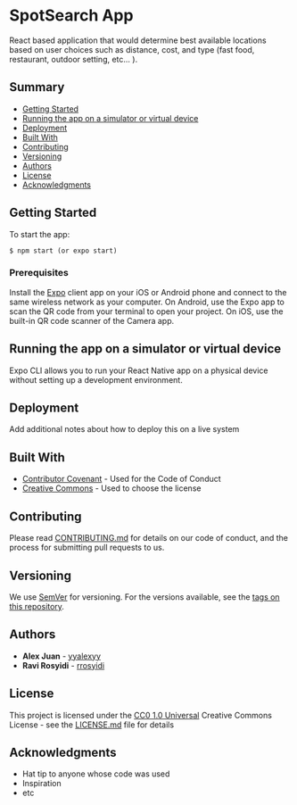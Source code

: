 # SpotSearch App

React based application that would determine best available locations based on user choices such as distance, cost, and type (fast food, restaurant, outdoor setting, etc... ). 


## Summary

  - [Getting Started](#getting-started)
  - [Running the app on a simulator or virtual device](#running-the-app-on-a-simulator-or-virtual-device)
  - [Deployment](#deployment)
  - [Built With](#built-with)
  - [Contributing](#contributing)
  - [Versioning](#versioning)
  - [Authors](#authors)
  - [License](#license)
  - [Acknowledgments](#acknowledgments)

## Getting Started

To start the app:

    $ npm start (or expo start)

### Prerequisites

Install the [Expo](https://expo.io/) client app on your iOS or Android phone and connect to the same wireless network as your computer. On Android, use the Expo app to scan the QR code from your terminal to open your project. On iOS, use the built-in QR code scanner of the Camera app.


## Running the app on a simulator or virtual device

Expo CLI allows you to run your React Native app on a physical device without setting up a development environment.


## Deployment

Add additional notes about how to deploy this on a live system

## Built With

  - [Contributor Covenant](https://www.contributor-covenant.org/) - Used
    for the Code of Conduct
  - [Creative Commons](https://creativecommons.org/) - Used to choose
    the license

## Contributing

Please read [CONTRIBUTING.md](CONTRIBUTING.md) for details on our code
of conduct, and the process for submitting pull requests to us.

## Versioning

We use [SemVer](http://semver.org/) for versioning. For the versions
available, see the [tags on this
repository](https://github.com/PurpleBooth/a-good-readme-template/tags).

## Authors

  - **Alex Juan** - 
    [yyalexyy](https://github.com/yyalexyy)
  - **Ravi Rosyidi** - 
    [rrosyidi](https://github.com/rrosyidi)


## License

This project is licensed under the [CC0 1.0 Universal](LICENSE.md)
Creative Commons License - see the [LICENSE.md](LICENSE.md) file for
details

## Acknowledgments

  - Hat tip to anyone whose code was used
  - Inspiration
  - etc
